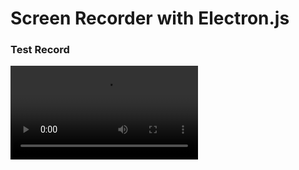 # Screen Recorder with Electron.js

### Test Record

![Test record](https://github.com/BomBoch/screen-recorder-electronjs/blob/master/test_records/test.webm)

